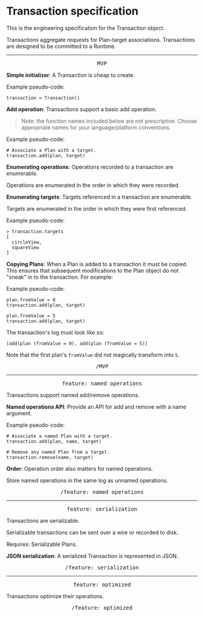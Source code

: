 # Transaction specification

This is the engineering specification for the Transaction object.

Transactions aggregate requests for Plan-target associations. Transactions are designed to be committed to a Runtime.

---

<p style="text-align:center"><tt>MVP</tt></p>

**Simple initializer**: A Transaction is cheap to create.

Example pseudo-code:

    transaction = Transaction()

**Add operation**: Transactions support a basic add operation.

> Note: the function names included below are not prescriptive. Choose appropriate names for your language/platform conventions.

Example pseudo-code:

    # Associate a Plan with a target.
    transaction.add(plan, target)

**Enumerating operations**: Operations recorded to a transaction are enumerable.

Operations are enumerated in the order in which they were recorded.

**Enumerating targets**: Targets referenced in a transaction are enumerable.

Targets are enumerated in the order in which they were first referenced.

Example pseudo-code:

    > transaction.targets
    [
      circleView,
      squareView
    ]

**Copying Plans**: When a Plan is added to a transaction it must be copied. This ensures that subsequent modifications to the Plan object do not "sneak" in to the transaction. For example:

Example pseudo-code:

    plan.fromValue = 0
    transaction.add(plan, target)
    
    plan.fromValue = 5
    transaction.add(plan, target)

The transaction's log must look like so:

    [add(plan (fromValue = 0), add(plan (fromValue = 5)]

Note that the first plan's `fromValue` did not magically transform into `5`.

<p style="text-align:center"><tt>/MVP</tt></p>

---

<p style="text-align:center"><tt>feature: named operations</tt></p>

Transactions support named add/remove operations.

**Named operations API**: Provide an API for add and remove with a name argument.

Example pseudo-code:

    # Associate a named Plan with a target.
    transaction.add(plan, name, target)
    
    # Remove any named Plan from a target.
    transaction.remove(name, target)

**Order**: Operation order also matters for named operations.

Store named operations in the same log as unnamed operations.

<p style="text-align:center"><tt>/feature: named operations</tt></p>

---

<p style="text-align:center"><tt>feature: serialization</tt></p>

Transactions are serializable.

Serializable transactions can be sent over a wire or recorded to disk.

Requires: Serializable Plans.

**JSON serialization**: A serialized Transaction is represented in JSON.

<p style="text-align:center"><tt>/feature: serialization</tt></p>

---

<p style="text-align:center"><tt>feature: optimized</tt></p>

Transactions optimize their operations.

<p style="text-align:center"><tt>/feature: optimized</tt></p>
